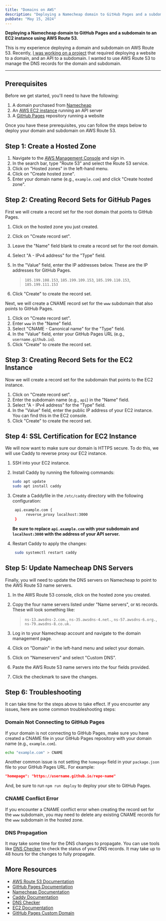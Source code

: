 ```yaml
---
title: "Domains on AWS"
description: "Deploying a Namecheap domain to GitHub Pages and a subdomain to an EC2 instance using AWS Route 53."
pubDate: "May 15, 2024"
---
```


**Deploying a Namecheap domain to GitHub Pages and a subdomain to an EC2 instance using AWS Route 53.**

This is my experience deploying a domain and subdomain on AWS Route 53. Recently, [I was working on a project](https://rgbit.johnfarrell.io) that required deploying a website to a domain, and an API to a subdomain. I wanted to use AWS Route 53 to manage the DNS records for the domain and subdomain.

<hr>

## Prerequisites

Before we get started, you'll need to have the following:

1. A domain purchased from [Namecheap](https://www.namecheap.com/)
2. An [AWS EC2 instance](https://aws.amazon.com/pm/ec2) running an API server
3. A [GitHub Pages](https://pages.github.com/) repository running a website

Once you have these prerequisites, you can follow the steps below to deploy your domain and subdomain on AWS Route 53.

## Step 1: Create a Hosted Zone

1. Navigate to the [AWS Management Console](https://aws.amazon.com/console/) and sign in.
2. In the search bar, type "Route 53" and select the Route 53 service.
3. Click on "Hosted zones" in the left-hand menu.
4. Click on "Create hosted zone".
5. Enter your domain name (e.g., `example.com`) and click "Create hosted zone".

## Step 2: Creating Record Sets for GitHub Pages

First we will create a record set for the root domain that points to GitHub Pages.

1. Click on the hosted zone you just created.
2. Click on "Create record set".
3. Leave the "Name" field blank to create a record set for the root domain.
4. Select "A - IPv4 address" for the "Type" field.
5. In the "Value" field, enter the IP addresses below. These are the IP addresses for GitHub Pages.

   > `185.199.108.153`, `185.199.109.153`, `185.199.110.153`, `185.199.111.153`

6. Click "Create" to create the record set.

Next, we will create a CNAME record set for the `www` subdomain that also points to GitHub Pages.

1. Click on "Create record set".
2. Enter `www` in the "Name" field.
3. Select "CNAME - Canonical name" for the "Type" field.
4. In the "Value" field, enter your GitHub Pages URL (e.g., `username.github.io`).
5. Click "Create" to create the record set.

## Step 3: Creating Record Sets for the EC2 Instance

Now we will create a record set for the subdomain that points to the EC2 instance.

1. Click on "Create record set".
2. Enter the subdomain name (e.g., `api`) in the "Name" field.
3. Select "A - IPv4 address" for the "Type" field.
4. In the "Value" field, enter the public IP address of your EC2 instance. You can find this in the EC2 console.
5. Click "Create" to create the record set.

## Step 4: SSL Certification for EC2 Instance

We will now want to make sure our domain is HTTPS secure. To do this, we will use Caddy to reverse proxy our EC2 instance.

1. SSH into your EC2 instance.
2. Install Caddy by running the following commands:

   ```bash
   sudo apt update
   sudo apt install caddy
   ```

3. Create a Caddyfile in the `/etc/caddy` directory with the following configuration:

   ```bash
    api.example.com {
         reverse_proxy localhost:3000
    }
   ```

   **Be sure to replace `api.example.com` with your subdomain and `localhost:3000` with the address of your API server.**

4. Restart Caddy to apply the changes:

   ```bash
    sudo systemctl restart caddy
   ```

## Step 5: Update Namecheap DNS Servers

Finally, you will need to update the DNS servers on Namecheap to point to the AWS Route 53 name servers.

1. In the AWS Route 53 console, click on the hosted zone you created.
2. Copy the four name servers listed under "Name servers", or `NS` records. These will look something like:

   > `ns-13.awsdns-2.com.`, `ns-35.awsdns-4.net.`, `ns-57.awsdns-6.org.`, `ns-79.awsdns-8.co.uk.`

3. Log in to your Namecheap account and navigate to the domain management page.
4. Click on "Domain" in the left-hand menu and select your domain.
5. Click on "Nameservers" and select "Custom DNS".
6. Paste the AWS Route 53 name servers into the four fields provided.
7. Click the checkmark to save the changes.

## Step 6: Troubleshooting

It can take time for the steps above to take effect. If you encounter any issues, here are some common troubleshooting steps:

### Domain Not Connecting to GitHub Pages

If your domain is not connecting to GitHub Pages, make sure you have created a CNAME file in your GitHub Pages repository with your domain name (e.g., `example.com`).

```bash
echo "example.com" > CNAME
```

Another common issue is not setting the `homepage` field in your `package.json` file to your GitHub Pages URL. For example:

```json
"homepage": "https://username.github.io/repo-name"
```

And, be sure to run `npm run deploy` to deploy your site to GitHub Pages.

### CNAME Conflict Error

If you encounter a CNAME conflict error when creating the record set for the `www` subdomain, you may need to delete any existing CNAME records for the `www` subdomain in the hosted zone.

### DNS Propagation

It may take some time for the DNS changes to propagate. You can use tools like [DNS Checker](https://dnschecker.org/) to check the status of your DNS records. It may take up to 48 hours for the changes to fully propagate.

## More Resources

- [AWS Route 53 Documentation](https://docs.aws.amazon.com/Route53/latest/DeveloperGuide/Welcome.html)
- [GitHub Pages Documentation](https://docs.github.com/en/pages)
- [Namecheap Documentation](https://www.namecheap.com/support/knowledgebase/)
- [Caddy Documentation](https://caddyserver.com/docs)
- [DNS Checker](https://dnschecker.org/)
- [EC2 Documentation](https://docs.aws.amazon.com/ec2/index.html)
- [GitHub Pages Custom Domain](https://docs.github.com/en/pages/configuring-a-custom-domain-for-your-github-pages-site)
